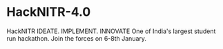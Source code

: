 # HackNITR-4.0
HackNITR
IDEATE. IMPLEMENT. INNOVATE
One of India's largest student run hackathon. Join the forces on 6-8th January.
